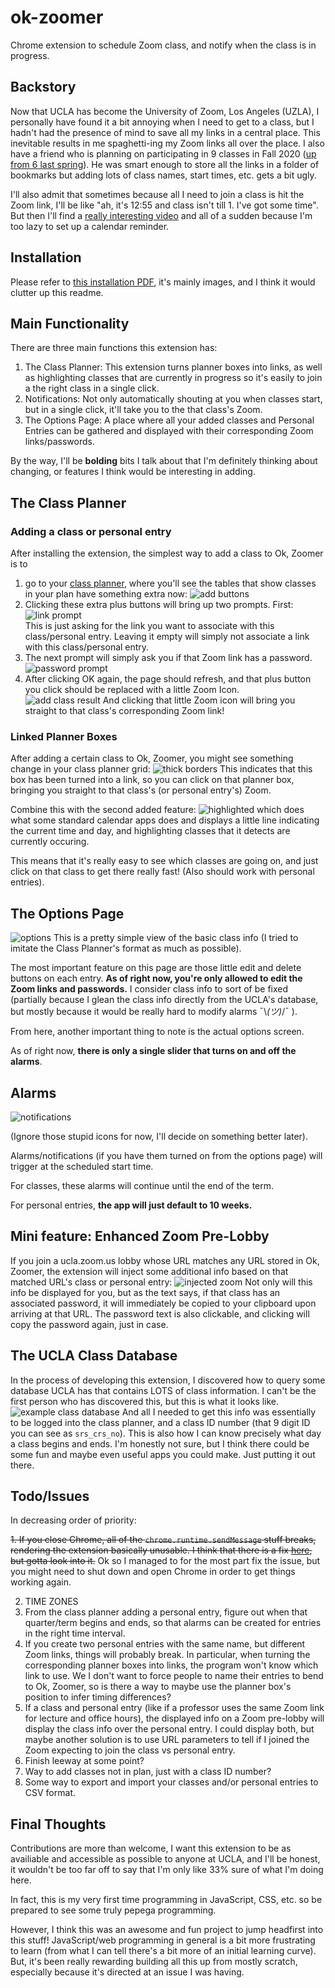 # ok-zoomer
Chrome extension to schedule Zoom class, and notify when the class is in progress.

## Backstory
Now that UCLA has become the University of Zoom, Los Angeles (UZLA), I personally have found it a bit annoying when I need to get to a class, but I hadn't had the presence of mind to save all my links in a central place. This inevitable results in me spaghetti-ing my Zoom links all over the place. I also have a friend who is planning on participating in 9 classes in Fall 2020 ([up from 6 last spring](readme-images/LotsOfClasses.png)). He was smart enough to store all the links in a folder of bookmarks but adding lots of class names, start times, etc. gets a bit ugly.

I'll also admit that sometimes because all I need to join a class is hit the Zoom link, I'll be like "ah, it's 12:55 and class isn't till 1. I've got some time". But then I'll find a [really interesting video](https://www.youtube.com/watch?v=JAhVxGMXhZk) and all of a sudden because I'm too lazy to set up a calendar reminder.

## Installation
Please refer to [this installation PDF](InstallationInstructions.pdf), it's mainly images, and I think it would clutter up this readme.

## Main Functionality
There are three main functions this extension has:
1. The Class Planner: This extension turns planner boxes into links, as well as highlighting classes that are currently in progress so it's easily to join a the right class in a single click.
2. Notifications: Not only automatically shouting at you when classes start, but in a single click, it'll take you to the that class's Zoom.
3. The Options Page: A place where all your added classes and Personal Entries can be gathered and displayed with their corresponding Zoom links/passwords.

By the way, I'll be __bolding__ bits I talk about that I'm definitely thinking about changing, or features I think would be interesting in adding. 

## The Class Planner

### Adding a class or personal entry
After installing the extension, the simplest way to add a class to Ok, Zoomer is to 
1. go to your [class planner](https://be.my.ucla.edu/ClassPlanner/ClassPlan.aspx#), where you'll see the tables that show classes in your plan have something extra now:
![add buttons](readme-images/AddButtons.PNG)
2. Clicking these extra plus buttons will bring up two prompts. First:
![link prompt](readme-images/FirstPrompt.PNG)  
This is just asking for the link you want to associate with this class/personal entry. Leaving it empty will simply not associate a link with this class/personal entry.
3. The next prompt will simply ask you if that Zoom link has a password.  
![password prompt](readme-images/SecondPrompt.PNG)
4. After clicking OK again, the page should refresh, and that plus button you click should be replaced with a little Zoom Icon.  
![add class result](readme-images/AddClassResult.PNG)
And clicking that little Zoom icon will bring you straight to that class's corresponding Zoom link!

### Linked Planner Boxes
After adding a certain class to Ok, Zoomer, you might see something change in your class planner grid:
![thick borders](readme-images/ThiccBorders.PNG)
This indicates that this box has been turned into a link, so you can click on that planner box, bringing you straight to that class's (or personal entry's) Zoom.  

Combine this with the second added feature:
![highlighted](readme-images/highlighted.PNG)
which does what some standard calendar apps does and displays a little line indicating the current time and day, and highlighting classes that it detects are currently occuring.

This means that it's really easy to see which classes are going on, and just click on that class to get there really fast! (Also should work with personal entries).

## The Options Page
![options](readme-images/Options.PNG)
This is a pretty simple view of the basic class info (I tried to imitate the Class Planner's format as much as possible).

The most important feature on this page are those little edit and delete buttons on each entry. __As of right now, you're only allowed to edit the Zoom links and passwords.__ I consider class info to sort of be fixed (partially because I glean the class info directly from the UCLA's database, but mostly because it would be really hard to modify alarms ¯\\_(ツ)_/¯ ).

From here, another important thing to note is the actual options screen.

As of right now, __there is only a single slider that turns on and off the alarms__. 

## Alarms
![notifications](readme-images/Notification.PNG)

(Ignore those stupid icons for now, I'll decide on something better later).

Alarms/notifications (if you have them turned on from the options page) will trigger at the scheduled start time. 

For classes, these alarms will continue until the end of the term.

For personal entries, __the app will just default to 10 weeks.__

## Mini feature: Enhanced Zoom Pre-Lobby
If you join a ucla.zoom.us lobby whose URL matches any URL stored in Ok, Zoomer, the extension will inject some additional info based on that matched URL's class or personal entry:
![injected zoom](readme-images/InjectedZoom.PNG) 
Not only will this info be displayed for you, but as the text says, if that class has an associated password, it will immediately be copied to your clipboard upon arriving at that URL. The password text is also clickable, and clicking will copy the password again, just in case.

## The UCLA Class Database
In the process of developing this extension, I discovered how to query some database UCLA has that contains LOTS of class information. I can't be the first person who has discovered this, but this is what it looks like. 
![example class database](readme-images/Database.PNG)
And all I needed to get this info was essentially to be logged into the class planner, and a class ID number (that 9 digit ID you can see as `srs_crs_no`). This is also how I can know precisely what day a class begins and ends. I'm honestly not sure, but I think there could be some fun and maybe even useful apps you could make. Just putting it out there.


## Todo/Issues
In decreasing order of priority:

~~1. If you close Chrome, all of the `chrome.runtime.sendMessage` stuff breaks, rendering the extension basically unusable. I think that there is a fix [here](https://developer.chrome.com/extensions/messaging#connect), but gotta look into it.~~ Ok so I managed to for the most part fix the issue, but you might need to shut down and open Chrome in order to get things working again.

2. TIME ZONES
2. From the class planner adding a personal entry, figure out when that quarter/term begins and ends, so that alarms can be created for entries in the right time interval.
3. If you create two personal entries with the same name, but different Zoom links, things will probably break. In particular, when turning the corresponding planner boxes into links, the program won't know which link to use. We I don't want to force people to name their entries to bend to Ok, Zoomer, so is there a way to maybe use the planner box's position to infer timing differences?
4. If a class and personal entry (like if a professor uses the same Zoom link for lecture and office hours), the displayed info on a Zoom pre-lobby will display the class info over the personal entry. I could display both, but maybe another solution is to use URL parameters to tell if I joined the Zoom expecting to join the class vs personal entry.
5. Finish leeway at some point?
6. Way to add classes not in plan, just with a class ID number?
7. Some way to export and import your classes and/or personal entries to CSV format.

## Final Thoughts
Contributions are more than welcome, I want this extension to be as availiable and accessible as possible to anyone at UCLA, and I'll be honest, it wouldn't be too far off to say that I'm only like 33% sure of what I'm doing here.

In fact, this is my very first time programming in JavaScript, CSS, etc. so be prepared to see some truly pepega programming. 

However, I think this was an awesome and fun project to jump headfirst into this stuff! JavaScript/web programming in general is a bit more frustrating to learn (from what I can tell there's a bit more of an initial learning curve). But, it's been really rewarding building all this up from mostly scratch, especially because it's directed at an issue I was having.